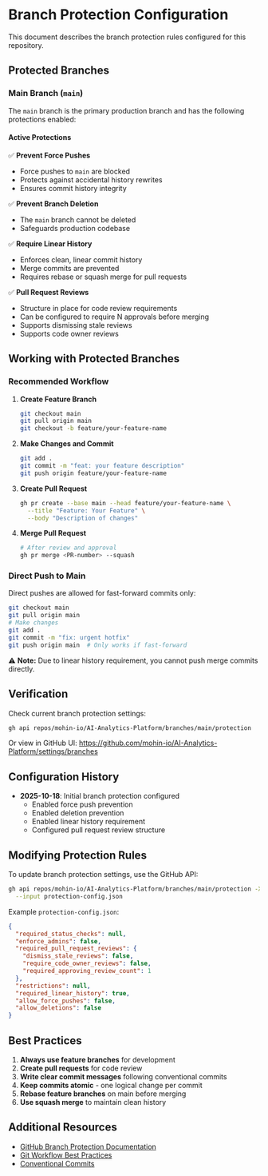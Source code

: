 # Branch Protection Configuration

This document describes the branch protection rules configured for this repository.

## Protected Branches

### Main Branch (`main`)

The `main` branch is the primary production branch and has the following protections enabled:

#### Active Protections

✅ **Prevent Force Pushes**
- Force pushes to `main` are blocked
- Protects against accidental history rewrites
- Ensures commit history integrity

✅ **Prevent Branch Deletion**
- The `main` branch cannot be deleted
- Safeguards production codebase

✅ **Require Linear History**
- Enforces clean, linear commit history
- Merge commits are prevented
- Requires rebase or squash merge for pull requests

✅ **Pull Request Reviews**
- Structure in place for code review requirements
- Can be configured to require N approvals before merging
- Supports dismissing stale reviews
- Supports code owner reviews

## Working with Protected Branches

### Recommended Workflow

1. **Create Feature Branch**
   ```bash
   git checkout main
   git pull origin main
   git checkout -b feature/your-feature-name
   ```

2. **Make Changes and Commit**
   ```bash
   git add .
   git commit -m "feat: your feature description"
   git push origin feature/your-feature-name
   ```

3. **Create Pull Request**
   ```bash
   gh pr create --base main --head feature/your-feature-name \
     --title "Feature: Your Feature" \
     --body "Description of changes"
   ```

4. **Merge Pull Request**
   ```bash
   # After review and approval
   gh pr merge <PR-number> --squash
   ```

### Direct Push to Main

Direct pushes are allowed for fast-forward commits only:

```bash
git checkout main
git pull origin main
# Make changes
git add .
git commit -m "fix: urgent hotfix"
git push origin main  # Only works if fast-forward
```

⚠️ **Note:** Due to linear history requirement, you cannot push merge commits directly.

## Verification

Check current branch protection settings:

```bash
gh api repos/mohin-io/AI-Analytics-Platform/branches/main/protection
```

Or view in GitHub UI:
https://github.com/mohin-io/AI-Analytics-Platform/settings/branches

## Configuration History

- **2025-10-18**: Initial branch protection configured
  - Enabled force push prevention
  - Enabled deletion prevention
  - Enabled linear history requirement
  - Configured pull request review structure

## Modifying Protection Rules

To update branch protection settings, use the GitHub API:

```bash
gh api repos/mohin-io/AI-Analytics-Platform/branches/main/protection -X PUT \
  --input protection-config.json
```

Example `protection-config.json`:
```json
{
  "required_status_checks": null,
  "enforce_admins": false,
  "required_pull_request_reviews": {
    "dismiss_stale_reviews": false,
    "require_code_owner_reviews": false,
    "required_approving_review_count": 1
  },
  "restrictions": null,
  "required_linear_history": true,
  "allow_force_pushes": false,
  "allow_deletions": false
}
```

## Best Practices

1. **Always use feature branches** for development
2. **Create pull requests** for code review
3. **Write clear commit messages** following conventional commits
4. **Keep commits atomic** - one logical change per commit
5. **Rebase feature branches** on main before merging
6. **Use squash merge** to maintain clean history

## Additional Resources

- [GitHub Branch Protection Documentation](https://docs.github.com/en/repositories/configuring-branches-and-merges-in-your-repository/managing-protected-branches/about-protected-branches)
- [Git Workflow Best Practices](https://docs.github.com/en/get-started/quickstart/github-flow)
- [Conventional Commits](https://www.conventionalcommits.org/)
